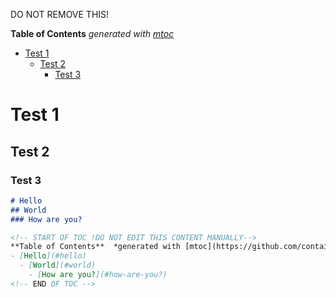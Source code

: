 DO NOT REMOVE THIS!

<!-- START OF TOC !DO NOT EDIT THIS CONTENT MANUALLY-->
**Table of Contents**  *generated with [mtoc](https://github.com/containerscrew/mtoc)*
- [Test 1](#test-1)
  - [Test 2](#test-2)
    - [Test 3](#test-3)
<!-- END OF TOC -->

# Test 1

## Test 2

### Test 3

```markdown
# Hello
## World
### How are you?
```

```markdown
<!-- START OF TOC !DO NOT EDIT THIS CONTENT MANUALLY-->
**Table of Contents**  *generated with [mtoc](https://github.com/containerscrew/mtoc)*
- [Hello](#hello)
  - [World](#world)
    - [How are you?](#how-are-you?)
<!-- END OF TOC -->
```
